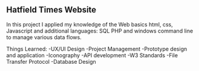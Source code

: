 Hatfield Times Website 
------------------------
In this project I applied my knowledge of the Web basics html, css, 
Javascript and additional languages: SQL PHP and windows command line
to manage various data flows.

Things Learned:
 -UX/UI Design
 -Project Management
 -Prototype design and application
 -Iconography
 -API development
 -W3 Standards
 -File Transfer Protocol
 -Database Design
